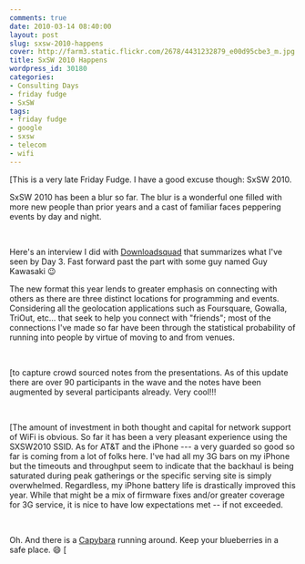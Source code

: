 ```yaml
---
comments: true
date: 2010-03-14 08:40:00
layout: post
slug: sxsw-2010-happens
cover: http://farm3.static.flickr.com/2678/4431232879_e00d95cbe3_m.jpg
title: SxSW 2010 Happens
wordpress_id: 30180
categories:
- Consulting Days
- friday fudge
- SxSW
tags:
- friday fudge
- google
- sxsw
- telecom
- wifi
---
```


[This is a very late Friday Fudge.  I have a good excuse though: SxSW 2010.




SxSW 2010 has been a blur so far.  The blur is a wonderful one filled with more new people than prior years and a cast of familiar faces peppering events by day and night.




 




Here's an interview I did with [Downloadsquad](http://www.downloadsquad.com/2010/03/15/dls-sxsw-three-views-of-sxsw/) that summarizes what I've seen by Day 3.  Fast forward past the part with some guy named Guy Kawasaki :wink:










The new format this year lends to greater emphasis on connecting with others as there are three distinct locations for programming and events.  Considering all the geolocation applications such as Foursquare, Gowalla, TriOut, etc... that seek to help you connect with "friends"; most of the connections I've made so far have been through the statistical probability of running into people by virtue of moving to and from venues.




 




[to capture crowd sourced notes from the presentations. As of this update there are over 90 participants in the wave and the notes have been augmented by several participants already.  Very cool!!!




 




[The amount of investment in both thought and capital for network support of WiFi is obvious.  So far it has been a very pleasant experience using the SXSW2010 SSID.  As for AT&T and the iPhone --- a very guarded so good so far is coming from a lot of folks here.  I've had all my 3G bars on my iPhone but the timeouts and throughput seem to indicate that the backhaul is being saturated during peak gatherings or the specific serving site is simply overwhelmed.  Regardless, my iPhone battery life is drastically improved this year.  While that might be a mix of firmware fixes and/or greater coverage for 3G service, it is nice to have low expectations met -- if not exceeded.




 




Oh. And there is a [Capybara](http://en.wikipedia.org/wiki/Capybara) running around. Keep your blueberries in a safe place.  :smile: [
